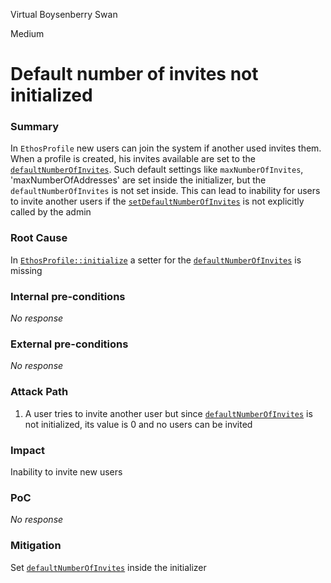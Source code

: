 Virtual Boysenberry Swan

Medium

# Default number of invites not initialized

### Summary

In `EthosProfile` new users can join the system if another used invites them. When a profile is created, his invites available are set to the [`defaultNumberOfInvites`](https://github.com/sherlock-audit/2024-10-ethos-network/blob/main/ethos/packages/contracts/contracts/EthosProfile.sol#L54).
Such default settings like `maxNumberOfInvites`, 'maxNumberOfAddresses' are set inside the initializer, but the `defaultNumberOfInvites` is not set inside. This can lead to inability for users to invite another users if the [`setDefaultNumberOfInvites`](https://github.com/sherlock-audit/2024-10-ethos-network/blob/main/ethos/packages/contracts/contracts/EthosProfile.sol#L671) is not explicitly called by the admin

### Root Cause

In [`EthosProfile::initialize`](https://github.com/sherlock-audit/2024-10-ethos-network/blob/main/ethos/packages/contracts/contracts/EthosProfile.sol#L118) a setter for the [`defaultNumberOfInvites`](https://github.com/sherlock-audit/2024-10-ethos-network/blob/main/ethos/packages/contracts/contracts/EthosProfile.sol#L54) is missing

### Internal pre-conditions

_No response_

### External pre-conditions

_No response_

### Attack Path

1. A user tries to invite another user but since [`defaultNumberOfInvites`](https://github.com/sherlock-audit/2024-10-ethos-network/blob/main/ethos/packages/contracts/contracts/EthosProfile.sol#L54) is not initialized, its value is 0 and no users can be invited

### Impact

Inability to invite new users

### PoC

_No response_

### Mitigation

Set [`defaultNumberOfInvites`](https://github.com/sherlock-audit/2024-10-ethos-network/blob/main/ethos/packages/contracts/contracts/EthosProfile.sol#L54) inside the initializer
